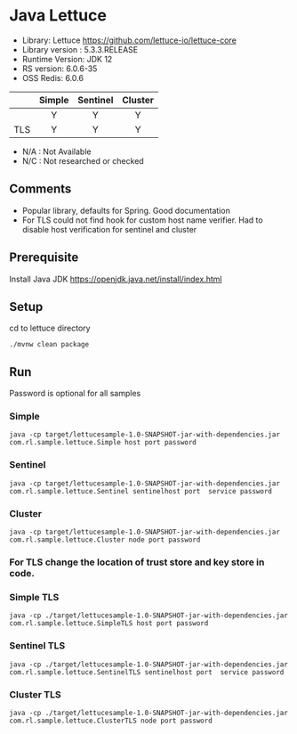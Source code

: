 
# Java Lettuce 
* Library: Lettuce https://github.com/lettuce-io/lettuce-core
* Library version : 5.3.3.RELEASE
* Runtime Version: JDK 12
* RS version: 6.0.6-35
* OSS Redis: 6.0.6

|     | Simple | Sentinel| Cluster|
|:--- |:---:   |:---:    |:---:   |
|     | Y      | Y       | Y      |
| TLS | Y      | Y       | Y      | 

* N/A : Not Available
* N/C : Not researched or checked
## Comments
* Popular library, defaults for Spring. Good documentation
* For TLS could not find hook for custom host name verifier. Had to disable host verification for sentinel and cluster

## Prerequisite
Install Java JDK https://openjdk.java.net/install/index.html

## Setup
cd to lettuce directory
```
./mvnw clean package
```

## Run
Password is optional for all samples

### Simple
```
java -cp target/lettucesample-1.0-SNAPSHOT-jar-with-dependencies.jar com.rl.sample.lettuce.Simple host port password
```

### Sentinel 
```
java -cp target/lettucesample-1.0-SNAPSHOT-jar-with-dependencies.jar com.rl.sample.lettuce.Sentinel sentinelhost port  service password
```

### Cluster
```
java -cp target/lettucesample-1.0-SNAPSHOT-jar-with-dependencies.jar com.rl.sample.lettuce.Cluster node port password 
```
### For TLS change the location of trust store and key store in code. 

### Simple TLS
```
java -cp ./target/lettucesample-1.0-SNAPSHOT-jar-with-dependencies.jar com.rl.sample.lettuce.SimpleTLS host port password
```
### Sentinel TLS
```
java -cp ./target/lettucesample-1.0-SNAPSHOT-jar-with-dependencies.jar com.rl.sample.lettuce.SentinelTLS sentinelhost port  service password
```
### Cluster TLS
```
java -cp ./target/lettucesample-1.0-SNAPSHOT-jar-with-dependencies.jar com.rl.sample.lettuce.ClusterTLS node port password
```